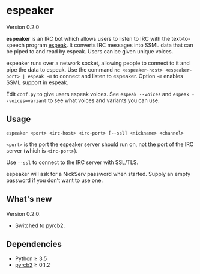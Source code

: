 espeaker
========

Version 0.2.0

**espeaker** is an IRC bot which allows users to listen to IRC with the
text-to-speech program [espeak]. It converts IRC messages into SSML data that
can be piped to and read by espeak. Users can be given unique voices.

[espeak]: https://en.wikipedia.org/wiki/ESpeak

espeaker runs over a network socket, allowing people to connect to it and pipe
the data to espeak. Use the command ``nc <espeaker-host> <espeaker-port> |
espeak -m`` to connect and listen to espeaker. Option ``-m`` enables SSML
support in espeak.

Edit ``conf.py`` to give users espeak voices. See ``espeak --voices`` and
``espeak --voices=variant`` to see what voices and variants you can use.

Usage
-----

``espeaker <port> <irc-host> <irc-port> [--ssl] <nickname> <channel>``

``<port>`` is the port the espeaker server should run on, not the port of the
IRC server (which is ``<irc-port>``).

Use ``--ssl`` to connect to the IRC server with SSL/TLS.

espeaker will ask for a NickServ password when started. Supply an empty
password if you don't want to use one.

What's new
----------

Version 0.2.0:

* Switched to pyrcb2.

Dependencies
------------

* Python ≥ 3.5
* [pyrcb2](https://pypi.python.org/pypi/pyrcb2) ≥ 0.1.2
